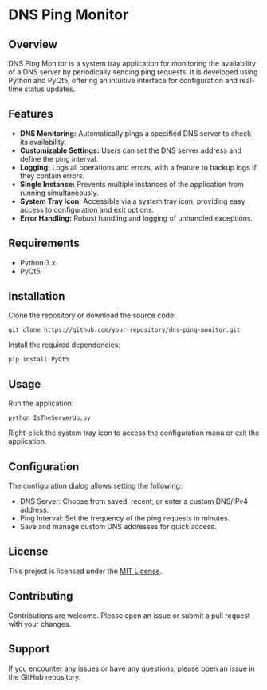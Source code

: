 # DNS Ping Monitor

## Overview
DNS Ping Monitor is a system tray application for monitoring the availability of a DNS server by periodically sending ping requests. It is developed using Python and PyQt5, offering an intuitive interface for configuration and real-time status updates.

## Features
- **DNS Monitoring:** Automatically pings a specified DNS server to check its availability.
- **Customizable Settings:** Users can set the DNS server address and define the ping interval.
- **Logging:** Logs all operations and errors, with a feature to backup logs if they contain errors.
- **Single Instance:** Prevents multiple instances of the application from running simultaneously.
- **System Tray Icon:** Accessible via a system tray icon, providing easy access to configuration and exit options.
- **Error Handling:** Robust handling and logging of unhandled exceptions.

## Requirements
- Python 3.x
- PyQt5

## Installation
Clone the repository or download the source code:
```
git clone https://github.com/your-repository/dns-ping-monitor.git
```
Install the required dependencies:
```
pip install PyQt5
```

## Usage
Run the application:
```
python IsTheServerUp.py
```
Right-click the system tray icon to access the configuration menu or exit the application.

## Configuration
The configuration dialog allows setting the following:
- DNS Server: Choose from saved, recent, or enter a custom DNS/IPv4 address.
- Ping Interval: Set the frequency of the ping requests in minutes.
- Save and manage custom DNS addresses for quick access.

## License
This project is licensed under the [MIT License](LICENSE).

## Contributing
Contributions are welcome. Please open an issue or submit a pull request with your changes.

## Support
If you encounter any issues or have any questions, please open an issue in the GitHub repository.
